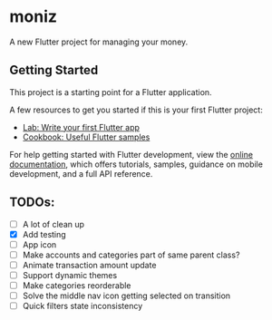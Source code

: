 # moniz

A new Flutter project for managing your money.

## Getting Started

This project is a starting point for a Flutter application.

A few resources to get you started if this is your first Flutter project:

- [Lab: Write your first Flutter app](https://docs.flutter.dev/get-started/codelab)
- [Cookbook: Useful Flutter samples](https://docs.flutter.dev/cookbook)

For help getting started with Flutter development, view the
[online documentation](https://docs.flutter.dev/), which offers tutorials,
samples, guidance on mobile development, and a full API reference.

## TODOs:

- [ ] A lot of clean up
- [x] Add testing
- [ ] App icon
- [ ] Make accounts and categories part of same parent class?
- [ ] Animate transaction amount update
- [ ] Support dynamic themes
- [ ] Make categories reorderable
- [ ] Solve the middle nav icon getting selected on transition
- [ ] Quick filters state inconsistency